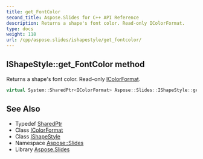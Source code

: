 ```yaml
---
title: get_FontColor
second_title: Aspose.Slides for C++ API Reference
description: Returns a shape's font color. Read-only IColorFormat.
type: docs
weight: 118
url: /cpp/aspose.slides/ishapestyle/get_fontcolor/
---
```

## IShapeStyle::get_FontColor method


Returns a shape's font color. Read-only [IColorFormat](../../icolorformat/).

```cpp
virtual System::SharedPtr<IColorFormat> Aspose::Slides::IShapeStyle::get_FontColor()=0
```

## See Also

* Typedef [SharedPtr](../../../system/sharedptr/)
* Class [IColorFormat](../../icolorformat/)
* Class [IShapeStyle](../)
* Namespace [Aspose::Slides](../../)
* Library [Aspose.Slides](../../../)
